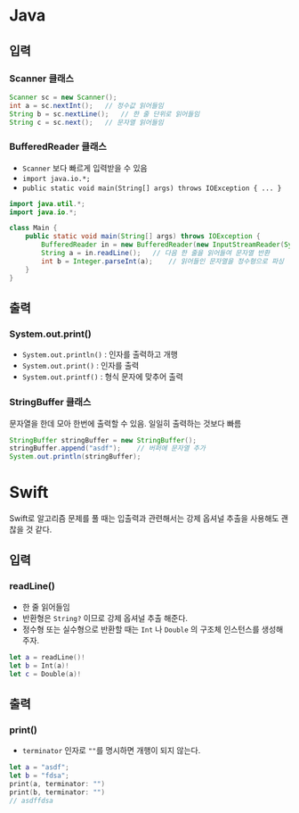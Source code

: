 # Java

## 입력

### Scanner 클래스

```java
Scanner sc = new Scanner();
int a = sc.nextInt();	// 정수값 읽어들임
String b = sc.nextLine();	// 한 줄 단위로 읽어들임
String c = sc.next();	// 문자열 읽어들임
```

### BufferedReader 클래스

- `Scanner` 보다 빠르게 입력받을 수 있음
- `import java.io.*;`
- `public static void main(String[] args) throws IOException { ... }`

```java
import java.util.*;
import java.io.*;

class Main {
    public static void main(String[] args) throws IOException {
        BufferedReader in = new BufferedReader(new InputStreamReader(System.in));
        String a = in.readLine();	// 다음 한 줄을 읽어들여 문자열 반환
        int b = Integer.parseInt(a);	// 읽어들인 문자열을 정수형으로 파싱
    }
}
```

## 출력

### System.out.print()

- `System.out.println()` : 인자를 출력하고 개행
- `System.out.print()` : 인자를 출력
- `System.out.printf()` : 형식 문자에 맞추어 출력

### StringBuffer 클래스

문자열을 한데 모아 한번에 출력할 수 있음. 일일히 출력하는 것보다 빠름

```java
StringBuffer stringBuffer = new StringBuffer();
stringBuffer.append("asdf");	// 버퍼에 문자열 추가
System.out.println(stringBuffer);
```

# Swift

Swift로 알고리즘 문제를 풀 때는 입출력과 관련해서는 강제 옵셔널 추출을 사용해도 괜찮을 것 같다.

## 입력

### readLine()

- 한 줄 읽어들임
- 반환형은 `String?` 이므로 강제 옵셔널 추출 해준다.
- 정수형 또는 실수형으로 반환할 때는 `Int` 나 `Double` 의 구조체 인스턴스를 생성해 주자.

```swift
let a = readLine()!
let b = Int(a)!
let c = Double(a)!
```

## 출력

### print()

- `terminator` 인자로 `""`를 명시하면 개행이 되지 않는다.

```swift
let a = "asdf";
let b = "fdsa";
print(a, terminator: "")
print(b, terminator: "")
// asdffdsa
```

